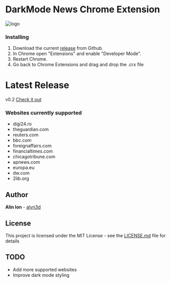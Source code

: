 # DarkMode News Chrome Extension
![logo](https://repository-images.githubusercontent.com/356982666/c9b4d280-9b28-11eb-8430-ebb3d0e11f63)

### Installing

1. Download the current [release](https://github.com/alyn3d/darkmode-news/releases) from Github.
2. In Chrome open "Extensions" and enable "Developer Mode".
3. Restart Chrome.
4. Go back to Chrome Extensions and drag and drop the .crx file

# Latest Release

v0.2
[Check it out](https://github.com/alyn3d/darkmode-news/releases)

### Websites currently supported

- digi24.ro
- theguardian.com
- reuters.com
- bbc.com
- foreignaffairs.com
- financialtimes.com
- chicagotribune.com
- apnews.com
- europa.eu
- dw.com
- 2lib.org

## Author
**Alin Ion** - [alyn3d](https://github.com/alyn3d)

## License

This project is licensed under the MIT License - see the [LICENSE.md](LICENSE.md) file for details

## TODO

* Add more supported websites 
* Improve dark mode styling
